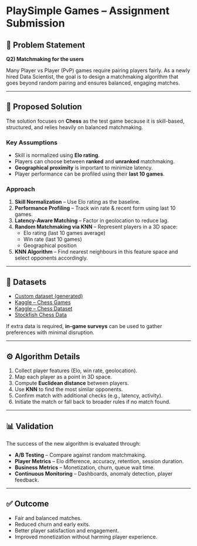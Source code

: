 # PlaySimple Games – Assignment Submission


## 📌 Problem Statement
**Q2) Matchmaking for the users**

Many Player vs Player (PvP) games require pairing players fairly. As a newly hired Data Scientist, the goal is to design a matchmaking algorithm that goes beyond random pairing and ensures balanced, engaging matches.  

---

## 🎯 Proposed Solution
The solution focuses on **Chess** as the test game because it is skill-based, structured, and relies heavily on balanced matchmaking.

### Key Assumptions
- Skill is normalized using **Elo rating**.  
- Players can choose between **ranked** and **unranked** matchmaking.  
- **Geographical proximity** is important to minimize latency.  
- Player performance can be profiled using their **last 10 games**.  

### Approach
1. **Skill Normalization** – Use Elo rating as the baseline.  
2. **Performance Profiling** – Track win rate & recent form using last 10 games.  
3. **Latency-Aware Matching** – Factor in geolocation to reduce lag.  
4. **Random Matchmaking via KNN** – Represent players in a 3D space:  
   - Elo rating (last 10 games average)  
   - Win rate (last 10 games)  
   - Geographical position  
5. **KNN Algorithm** – Find nearest neighbours in this feature space and select opponents accordingly.  

---

## 📂 Datasets
- [Custom dataset (generated)](https://tinyurl.com/ymkxb34m)  
- [Kaggle – Chess Games](https://www.kaggle.com/datasets/arevel/chess-games)  
- [Kaggle – Chess Dataset](https://www.kaggle.com/datasets/datasnaek/chess)  
- [Stockfish Chess Data](https://stockfishchess.org/)  

If extra data is required, **in-game surveys** can be used to gather preferences with minimal disruption.  

---

## ⚙️ Algorithm Details
1. Collect player features (Elo, win rate, geolocation).  
2. Map each player as a point in 3D space.  
3. Compute **Euclidean distance** between players.  
4. Use **KNN** to find the most similar opponents.  
5. Confirm match with additional checks (e.g., latency, activity).  
6. Initiate the match or fall back to broader rules if no match found.  

---

## 📊 Validation
The success of the new algorithm is evaluated through:

- **A/B Testing** – Compare against random matchmaking.  
- **Player Metrics** – Elo difference, accuracy, retention, session duration.  
- **Business Metrics** – Monetization, churn, queue wait time.  
- **Continuous Monitoring** – Dashboards, anomaly detection, player feedback.  

---

## ✅ Outcome
- Fair and balanced matches.  
- Reduced churn and early exits.  
- Better player satisfaction and engagement.  
- Improved monetization without harming player experience.  

